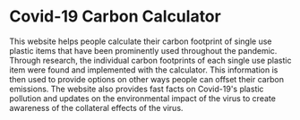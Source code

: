 # Covid-19 Carbon Calculator
This website helps people calculate their carbon footprint of single use plastic items that have been prominently used throughout the pandemic. Through research, the individual carbon footprints of each single use plastic item were found and implemented with the calculator. This information is then used to provide options on other ways people can offset their carbon emissions. The website also provides fast facts on Covid-19's plastic pollution and updates on the environmental impact of the virus to create awareness of the collateral effects of the virus.

